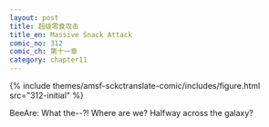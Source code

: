 ```yaml
---
layout: post
title: 超级零食攻击
title_en: Massive Snack Attack
comic_no: 312
comic_ch: 第十一章
category: chapter11
---
```

{% include themes/amsf-sckctranslate-comic/includes/figure.html src="312-initial" %}

BeeAre: What the--?! Where are we? Halfway across the galaxy?
